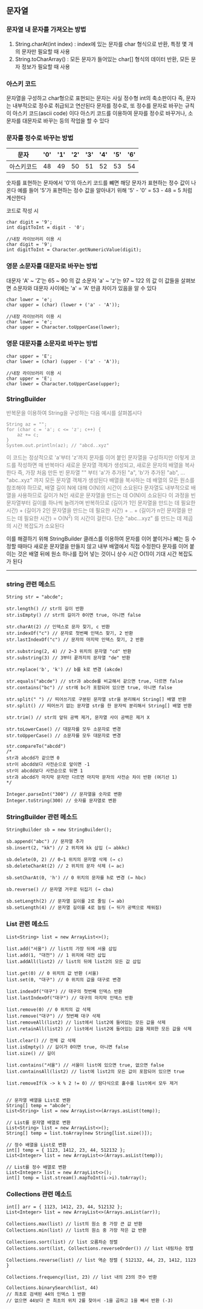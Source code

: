## 문자열

### 문자열 내 문자를 가져오는 방법
1. String.charAt(int index) : index에 있는 문자를 char 형식으로 반환, 특정 몇 개의 문자만 필요할 때 사용
2. String.toCharArray() : 모든 문자가 들어있는 char[] 형식의 데이터 반환, 모든 문자 정보가 필요할 때 사용

### 아스키 코드
문자열을 구성하고 char형으로 표현되는 문자는 사실 정수형 int의 축소판이다
즉, 문자는 내부적으로 정수로 취급되고 연산된다
문자를 정수로, 또 정수를 문자로 바꾸는 규칙이 아스키 코드(ascii code) 이다
아스키 코드를 이용하여 문자를 정수로 바꾸거나, 소문자를 대문자로 바꾸는 등의 작업을 할 수 있다

### 문자를 정수로 바꾸는 방법
| 문자    |'0'|'1'|'2'|'3'|'4'|'5'|'6'|
|-------|---|---|---|---|---|---|---|
| 아스키코드 |48|49|50|51|52|53|54|
숫자를 표현하는 문자에서 '0'의 아스키 코드를 뺴면 해당 문자가 표현하는 정수 값이 나온다
예를 들어 '5'가 표현하는 정수 값을 알아내기 위해 '5' - '0' = 53 - 48 = 5 처럼 계산한다

코드로 작성 시

```angular2html
char digit = '9';
int digitToInt = digit - '0';

//내장 라이브러리 이용 시
char digit = '9';
int digitToInt = Character.getNumericValue(digit);
```

### 영문 소문자를 대문자로 바꾸는 방법
대문자 'A' ~ 'Z'는 65 ~ 90 의 값
소문자 'a' ~ 'z'는 97 ~ 122 의 값
이 값들을 살펴보면 소문자와 대문자 사이에는 'a' = 'A' 만큼 차이가 있음을 알 수 있다

```
char lower = 'e';
char upper = (char) (lower + ('a' - 'A'));

//내장 라이브러리 이용 시
char lower = 'e';
char upper = Character.toUpperCase(lower);
```

### 영문 대문자를 소문자로 바꾸는 방법

```
char upper = 'E';
char lower = (char) (upper - ('a' - 'A'));

//내장 라이브러리 이용 시
char upper = 'E';
char lower = Character.toUpperCase(upper);
```

### StringBuilder

<span style="color:#808080">

반복문을 이용하여 String을 구성하는 다음 예시를 살펴봅시다
```
String az = "";
for (char c = 'a'; c <= 'z'; c++) {
    az += c;
}
System.out.println(az); // "abcd..xyz"
```

이 코드는 정상적으로 'a'부터 'z'까지 문자를 이어 붙인 문자열을 구성하지만 이렇게 코드를 작성하면 매 반복마다 새로운 문자열 객체가 생성되고, 새로운 문자의 배열을 복사한다
즉, 가장 처음 만든 빈 문자열 "" 부터 'a'가 추가된 "a", 'b'가 추가된 "ab", ... "abc..xyz" 까지 모든 문자열 객체가 생성된다
배열을 복사하는 데 배열의 모든 원소를 참조해야 하므로, 배열 길이 N에 대해 O(N)의 시간이 소요된다
문자열도 내부적으로 배열을 사용하므로 길이가 N인 새로운 문자열을 만드는 데 O(N)이 소요된다
이 과정을 빈 문자열부터 길이를 하나씩 늘려가며 반복하므로 (길이가 1인 문자열을 만드는 데 필요한 시간) + (길이가 2인 문자열을 만드는 데 필요한 시간) + .. + (길이가 n인 문자열을 만드는 데 필요한 시간) = O(N<sup>2</sup>) 의 시간이 걸린다. 단순 "abc...xyz" 를 만드는 데 제곱의 시간 복잡도가 소요된다

</span>

이를 해결하기 위해 StringBuilder 클래스를 이용하여 문자를 이어 붙이거나 뺴는 등 수정할 때마다 새로운 문자열을 만들지 않고 내부 배열에서 직접 수정한다
문자를 이어 붙이는 것은 배열 뒤에 원소 하나를 집어 넣는 것이니 상수 시간 O(1)이 기대 시간 복잡도가 된다

---
### string 관련 메소드
```
String str = "abcde";

str.length() // str의 길이 반환
str.isEmpty() // str의 길이가 0이면 true, 아니면 false

str.charAt(2) // 인덱스로 문자 찾기, c 반환
str.indexOf("c") // 문자로 첫번째 인덱스 찾기, 2 반환
str.lastIndexOf("c") // 문자의 마지막 인덱스 찾기, 2 반환

str.substring(2, 4) // 2~3 위치의 문자열 "cd" 반환
str.substring(3) // 3부터 끝까지의 문자열 "de" 반환

str.replace('b', 'k') // b를 k로 변경 (akcde)

str.equals("abcde") // str과 abcde를 비교해서 같으면 true, 다르면 false
str.contains("bc") // str에 bc가 포함되어 있으면 true, 아니면 false

str.split(" ") // 띄어쓰기로 구분된 문자열 str을 분리해서 String[] 배열 반환
str.split() // 띄어쓰기 없는 문자열 str을 한 문자씩 분리해서 String[] 배열 반환

str.trim() // str의 앞뒤 공백 제거, 문자열 사이 공백은 제거 X

str.toLowerCase() // 대문자를 모두 소문자로 변경
str.toUpperCase() // 소문자를 모두 대문자로 변경

str.compareTo("abcdd")
/*
str과 abcdd가 같으면 0
str이 abcdd보다 사전순으로 앞이면 -1
str이 abcdd보다 사전순으로 뒤면 1
str과 abcdd가 마지막 문자만 다르면 마지막 문자의 사전순 차이 반환 (여기선 1)
*/

Integer.parseInt("300") // 문자열을 숫자로 변환
Integer.toString(300) // 숫자를 문자열로 변환
```

### StringBuilder 관련 메소드
```
StringBuilder sb = new StringBuilder();

sb.append("abc") // 문자열 추가
sb.insert(2, "kk") // 2 위치에 kk 삽입 (→ abkkc)

sb.delete(0, 2) // 0~1 위치의 문자열 삭제 (→ c)
sb.deleteCharAt(2) // 2 위치의 문자 삭제 (→ ac)

sb.setCharAt(0, 'h') // 0 위치의 문자를 h로 변경 (→ hbc)

sb.reverse() // 문자열 거꾸로 뒤집기 (→ cba)

sb.setLength(2) // 문자열 길이를 2로 줄임 (→ ab)
sb.setLength(4) // 문자열 길이를 4로 늘림 (→ 뒤가 공백으로 채워짐)
```

### List 관련 메소드
```
List<String> list = new ArrayList<>();

list.add("서울") // list의 가장 뒤에 서울 삽입
list.add(1, "대전") // 1 위치에 대전 삽입
list.addAll(list2) // list의 뒤에 list2의 모든 값 삽입

list.get(0) // 0 위치의 값 반환 (서울)
list.set(0, "대구") // 0 위치의 값을 대구로 변경

list.indexOf("대구") // 대구의 첫번째 인덱스 반환
list.lastIndexOf("대구") // 대구의 마지막 인덱스 반환

list.remove(0) // 0 위치의 값 삭제
list.remove("대구") // 첫번째 대구 삭제
list.removeAll(list2) // list에서 list2에 들어있는 모든 값을 삭제
list.retainAll(list2) // list에서 list2에 들어있는 값을 제외한 모든 값을 삭제

list.clear() // 전체 값 삭제
list.isEmpty() // 길이가 0이면 true, 아니면 false
list.size() // 길이

list.contains("서울") // 서울이 list에 있으면 true, 없으면 false
list.containsAll(list2) // list에 list2의 모든 값이 포함되어 있으면 true

list.removeIf(k -> k % 2 != 0) // 람다식으로 홀수를 list에서 모두 제거


// 문자열 배열을 List로 변환
String[] temp = "abcde";
List<String> list = new ArrayList<>(Arrays.asList(temp));

// List를 문자열 배열로 변환
List<String> list = new ArrayList<>();
String[] temp = list.toArray(new String[list.size()]);

// 정수 배열을 List로 변환
int[] temp = { 1123, 1412, 23, 44, 512132 };
List<Integer> list = new ArrayList<>(Arrays.asList(temp));

// List를 정수 배열로 변환
List<Integer> list = new ArrayList<>();
int[] temp = list.stream().mapToInt(i->i).toArray();
```

### Collections 관련 메소드
```
int[] arr = { 1123, 1412, 23, 44, 512132 };
List<Integer> list = new ArrayList<>(Arrays.asList(arr));

Collections.max(list) // list의 원소 중 가장 큰 값 반환
Collections.min(list) // list의 원소 중 가장 작은 값 반환

Collections.sort(list) // list 오름차순 정렬
Collections.sort(list, Collections.reverseOrder()) // list 내림차순 정렬

Collections.reverse(list) // list 역순 정렬 { 512132, 44, 23, 1412, 1123 }

Collections.frequency(list, 23) // list 내의 23의 갯수 반환

Collections.binarySearch(list, 44)
// 최초로 검색된 44의 인덱스 1 반환
// 없으면 44보다 큰 최초의 위치 2를 찾아서 -1을 곱하고 1을 빼서 반환 (-3)
```
